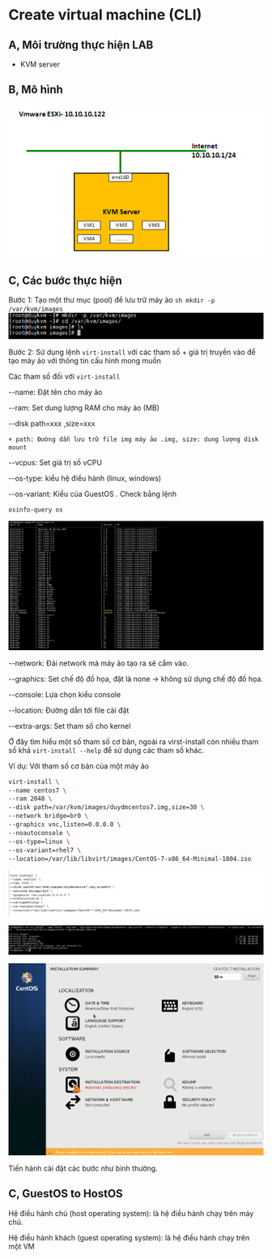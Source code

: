 # Create virtual machine (CLI)

## A, Môi trường thực hiện LAB

- KVM server
	
## B, Mô hình

![](images/createvmcli/Screenshot_24.png)

## C, Các bước thực hiện

Bước 1: Tạo một thư mục (pool) để lưu trữ máy ảo
	```sh
	mkdir -p /var/kvm/images
	```
	![](images/createvmcli/Screenshot_22.png)
	
Bước 2: Sử dụng lệnh `virt-install` với các tham số + giá trị truyền vào để tạo máy ảo với thông tin cấu hình mong muốn

Các tham số đối với `virt-install`
	
--name: Đặt tên cho máy ảo

--ram: Set dung lượng RAM cho máy ảo (MB)

--disk path=xxx ,size=xxx

	+ path: Đường dẫn lưu trữ file img máy ảo .img, size: dung lượng disk mount
	
--vcpus: Set giá trị số vCPU

--os-type: kiểu hệ điều hành (linux, windows)

--os-variant: Kiểu của GuestOS . Check bằng lệnh

```sh
osinfo-query os
```

![](images/createvmcli/Screenshot_23.png)	

--network: Đải network mà máy ảo tạo ra sẽ cắm vào.

--graphics: Set chế độ đồ họa, đặt là none -> không sử dụng chế độ đồ họa.

--console: Lựa chọn kiểu console

--location: Đường dẫn tới file cài đặt

--extra-args: Set tham số cho kernel

Ở đây tìm hiểu một số tham số cơ bản, ngoài ra virst-install còn nhiều tham số khá `virt-install --help` để sử dụng các tham số khác.
	
Ví dụ: Với tham số cơ bản của một máy ảo

```sh
virt-install \
--name centos7 \
--ram 2048 \
--disk path=/var/kvm/images/duydmcentos7.img,size=30 \
--network bridge=br0 \
--graphics vnc,listen=0.0.0.0 \
--noautoconsole \
--os-type=linux \
--os-variant=rhel7 \   
--location=/var/lib/libvirt/images/CentOS-7-x86_64-Minimal-1804.iso
```
	
![](images/createvmcli/Screenshot_25.png)
	
![](images/createvmcli/Screenshot_26.png)
	
![](images/createvmcli/Screenshot_27.png)

Tiến hành cài đặt các bước như bình thường.

## C, GuestOS to HostOS

Hệ điều hành chủ (host operating system): là hệ điều hành chạy trên máy chủ.

Hệ điều hành khách (guest operating system): là hệ điều hành chạy trên một VM
	
	
